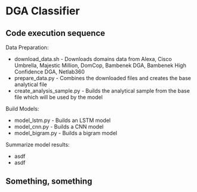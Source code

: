 # DGA Classifier



## Code execution sequence

Data Preparation:
* download_data.sh - Downloads domains data from Alexa, Cisco Umbrella, Majestic Million, 
    DomCop, Bambenek DGA, Bambenek High Confidence DGA, Netlab360
* prepare_data.py - Combines the downloaded files and creates the base analytical file
* create_analysis_sample.py - Builds the analytical sample from the base file which will be used by the model

Build Models:
* model_lstm.py - Builds an LSTM model
* model_cnn.py - Builds a CNN model
* model_bigram.py - Builds a bigram model

Summarize model results:
* asdf
* asdf

## Something, something

